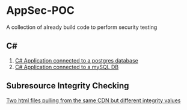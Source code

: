 # AppSec-POC
A collection of already build code to perform security testing 

## C#
1. [C# Application connected to a postgres database](https://github.com/p-cap/C-sharp-postgreSQL)
2. [C# Application connected to a mySQL DB](https://github.com/p-cap/C-sharp-mySQL)

## Subresource Integrity Checking
[Two html files pulling from the same CDN but different integrity values](https://github.com/p-cap/Subresource-Integrity-Checking)
